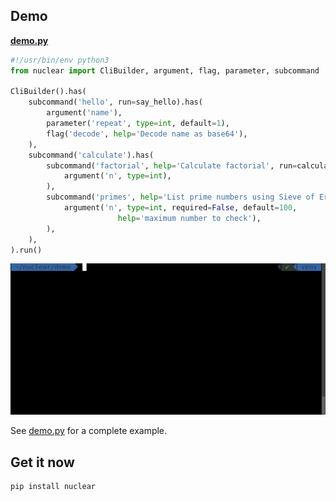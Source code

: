 ## Demo
[**demo.py**](https://github.com/igrek51/nuclear/blob/master/docs/demo.py)
```python
#!/usr/bin/env python3
from nuclear import CliBuilder, argument, flag, parameter, subcommand

CliBuilder().has(
    subcommand('hello', run=say_hello).has(
        argument('name'),
        parameter('repeat', type=int, default=1),
        flag('decode', help='Decode name as base64'),
    ),
    subcommand('calculate').has(
        subcommand('factorial', help='Calculate factorial', run=calculate_factorial).has(
            argument('n', type=int),
        ),
        subcommand('primes', help='List prime numbers using Sieve of Eratosthenes', run=calculate_primes).has(
            argument('n', type=int, required=False, default=100,
                        help='maximum number to check'),
        ),
    ),
).run()
```

![sublog demo](https://github.com/igrek51/nuclear/blob/master/docs/demo/demo-live.gif?raw=true)

See [demo.py](https://github.com/igrek51/nuclear/blob/master/docs/demo.py) for a complete example.

## Get it now
```bash
pip install nuclear
```

